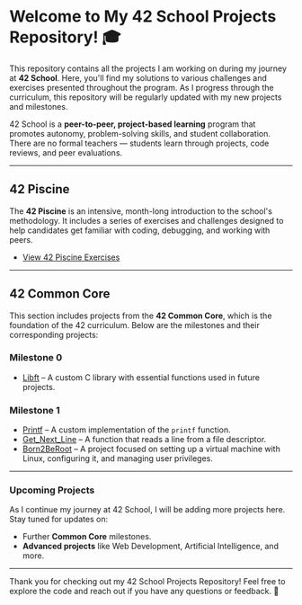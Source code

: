 # Welcome to My 42 School Projects Repository! 🎓

This repository contains all the projects I am working on during my journey at **42 School**. Here, you'll find my solutions to various challenges and exercises presented throughout the program. As I progress through the curriculum, this repository will be regularly updated with my new projects and milestones.

42 School is a **peer-to-peer, project-based learning** program that promotes autonomy, problem-solving skills, and student collaboration. There are no formal teachers — students learn through projects, code reviews, and peer evaluations.

---

## 42 Piscine

The **42 Piscine** is an intensive, month-long introduction to the school's methodology. It includes a series of exercises and challenges designed to help candidates get familiar with coding, debugging, and working with peers.

- [View 42 Piscine Exercises](https://github.com/marielimgd/42SP-piscine)

---

## 42 Common Core

This section includes projects from the **42 Common Core**, which is the foundation of the 42 curriculum. Below are the milestones and their corresponding projects:

### Milestone 0

- [Libft](https://github.com/marielimgd/libft) – A custom C library with essential functions used in future projects.

### Milestone 1

- [Printf](https://github.com/marielimgd/printf) – A custom implementation of the `printf` function.
- [Get_Next_Line](https://github.com/marielimgd/get_next_line) – A function that reads a line from a file descriptor.
- [Born2BeRoot](https://github.com/marielimgd/born2beroot) – A project focused on setting up a virtual machine with Linux, configuring it, and managing user privileges.

---

### Upcoming Projects

As I continue my journey at 42 School, I will be adding more projects here. Stay tuned for updates on:

- Further **Common Core** milestones.
- **Advanced projects** like Web Development, Artificial Intelligence, and more.

---

Thank you for checking out my 42 School Projects Repository! Feel free to explore the code and reach out if you have any questions or feedback. 🙌
